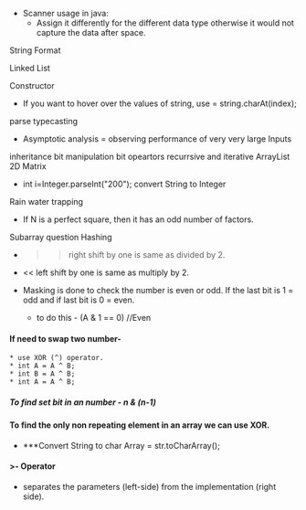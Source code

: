 - Scanner usage in java:
    - Assign it differently for the different data type otherwise it would not capture the data after space.
  
 String Format
 
 Linked List
 
 Constructor
 
 - If you want to hover over the values of string, use  = string.charAt(index);
 
 parse
 typecasting
  
- Asymptotic analysis = observing performance of very very large Inputs 

inheritance
bit manipulation
bit opeartors
recurrsive and iterative 
ArrayList 2D Matrix
- int i=Integer.parseInt("200");   convert String to Integer

Rain water trapping

 - If N is a perfect square, then it has an odd number of factors. 
 
 Subarray question
 Hashing
* >> right shift by one is same as divided by 2.

* << left shift by one is same as multiply by 2.


* Masking is done to check the number is even or odd. If the last bit is 1 = odd and if last bit is 0 = even.
    * to do this -   (A & 1 == 0) //Even

#### If need to swap two number-
    * use XOR (^) operator.
    * int A = A ^ B;
    * int B = A ^ B;
    * int A = A ^ B;
    
##### To find set bit in an number - n & (n-1)
    
#### To find the only non repeating element in an array we can use XOR.

- ***Convert String to char Array = str.toCharArray();

#### >- Operator 
* separates the parameters (left-side) from the implementation (right side).

